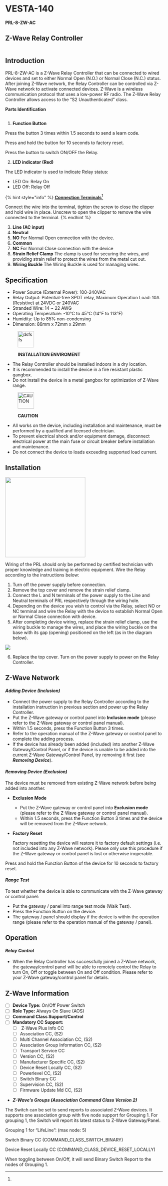 # VESTA-140

**PRL-8-ZW-AC**

## **Z-Wave Relay Controller**&#x20;

<figure><img src=".gitbook/assets/image (22).png" alt=""><figcaption></figcaption></figure>

## **Introduction**

PRL-8-ZW-AC is a Z-Wave Relay Controller that can be connected to wired devices and set to either Normal Open (N.O.) or Normal Close (N.C.) status. After joining Z-Wave network, the Relay Controller can be controlled via Z-Wave network to activate connected devices. Z-Wave is a wireless communication protocol that uses a low-power RF radio. The Z-Wave Relay Controller allows access to the “S2 Unauthenticated” class.

**Parts Identification**

<div align="center" data-full-width="false"><img src=".gitbook/assets/0 (62).jpeg" alt=""></div>

1. **Function Button**

Press the button 3 times within 1.5 seconds to send a learn code.

Press and hold the button for 10 seconds to factory reset.

Press the button to switch ON/OFF the Relay.

2. **LED indicator (Red)**

The LED indicator is used to indicate Relay status:

* LED On: Relay On
* LED Off: Relay Off

{% hint style="info" %}
[**Connection Terminals**](#user-content-fn-1)[^1]

Connect the wire into the terminal, tighten the screw to close the clipper and hold wire in place. Unscrew to open the clipper to remove the wire connected to the terminal.
{% endhint %}



3. **Line (AC input)**
4. **Neutral**
5. **NO**                                                                                                                                                                                     For Normal Open connection with the device.
6. **Common**
7. **NC**                                                                                                                                                                                               For Normal Close connection with the device&#x20;
8. **Strain Relief Clamp**                                                                                                                                                         The clamp is used for securing the wires, and providing strain relief to protect the wires from the        metal cut out.
9. &#x20;**Wiring Buckle**                                                                                                                                                               The Wiring Buckle is used for managing wires.

## **Specification**

* Power Source (External Power): 100-240VAC
* Relay Output: Potential-free SPDT relay, Maximum Operation Load: 10A (Resistive) at 24VDC or 240VAC
* Stranded Wire: 14 \~ 22 AWG
* Operating Temperature: -10°C to 45°C (14°F to 113°F)
* Humidity: Up to 85% non-condensing
* Dimension: 86mm x 72mm x 29mm

<div align="left" data-full-width="false"><figure><img src=".gitbook/assets/1 (56).jpeg" alt="dsfsfs" width="52"><figcaption><p><strong>INSTALLATION ENVIROMENT</strong></p></figcaption></figure></div>

* The Relay Controller should be installed indoors in a dry location.
* It is recommended to install the device in a fire resistant plastic gangbox.
* Do not install the device in a metal gangbox for optimization of Z-Wave range.

<div align="left"><figure><img src=".gitbook/assets/2 (46).jpeg" alt="CAUTION" width="52"><figcaption><p><strong>CAUT</strong><del><strong>I</strong></del><strong>ON</strong></p></figcaption></figure></div>

* All works on the device, including installation and maintenance, must be performed by a qualified and licensed electrician.
* To prevent electrical shock and/or equipment damage, disconnect electrical power at the main fuse or circuit breaker before installation and maintenance.
* Do not connect the device to loads exceeding supported load current.

## **Installation**

<div data-full-width="true"><img src=".gitbook/assets/3 (45).jpeg" alt="" width="256"></div>

Wiring of the PRL should only be performed by certified technician with proper knowledge and training in electric equipment. Wire the Relay according to the instructions below:

1. Turn off the power supply before connection.
2. Remove the top cover and remove the strain relief clamp.
3. Connect the L and N terminals of the power supply to the Line and Neutral terminals of PRL respectively through the wiring hole.
4. Depending on the device you wish to control via the Relay, select NO or NC terminal and wire the Relay with the device to establish Normal Open or Normal Close connection with device.
5. After completing device wiring, replace the strain relief clamp, use the wiring buckle to manage the wires, and place the wiring buckle on the base with its gap (opening) positioned on the left (as in the diagram below).

![](<.gitbook/assets/4 (41).jpeg>)

6. Replace the top cover. Turn on the power supply to power on the Relay Controller.

## **Z-Wave Network**

#### _**Adding Device (Inclusion)**_

* Connect the power supply to the Relay Controller according to the installation instruction in previous section and power up the Relay Controller.
* Put the Z-Wave gateway or control panel into **Inclusion mode** (please refer to the Z-Wave gateway or control panel manual).
* Within 1.5 seconds, press the Function Button 3 times.
* Refer to the operation manual of the Z-Wave gateway or control panel to complete the adding process.
* If the device has already been added (included) into another Z-Wave Gateway/Control Panel, or if the device is unable to be added into the current Z-Wave Gateway/Control Panel, try removing it first (see _**Removing Device**_).

#### _**Removing Device (Exclusion)**_

The device must be removed from existing Z-Wave network before being added into another.&#x20;

* **Exclusion Mode**
  * Put the Z-Wave gateway or control panel into **Exclusion mode** (please refer to the Z-Wave gateway or control panel manual).
  * Within 1.5 seconds, press the Function Button 3 times and the device will be removed from the Z-Wave network.
*   **Factory Reset**

    Factory resetting the device will restore it to factory default settings (i.e. not included into any Z-Wave network). Please only use this procedure if the Z-Wave gateway or control panel is lost or otherwise inoperable.

&#x20;      Press and hold the Function Button of the device for 10 seconds to factory reset.

#### _**Range Test**_

To test whether the device is able to communicate with the Z-Wave gateway or control panel:

* Put the gateway / panel into range test mode (Walk Test).
* Press the Function Button on the device.
* The gateway / panel should display if the device is within the operation range (please refer to the operation manual of the gateway / panel).

## **Operation**

#### _**Relay Control**_

* When the Relay Controller has successfully joined a Z-Wave network, the gateway/control panel will be able to remotely control the Relay to turn On, Off or toggle between On and Off condition. Please refer to your Z-Wave gateway/control panel for details.

## **Z-Wave Information**

* [ ] **Device Type:** On/Off Power Switch
* [ ] **Role Type:** Always On Slave (AOS)
* [ ] **Command Class Support/Control**
* [ ] **Mandatory CC Support:**
  * [ ] &#x20;Z-Wave Plus Info CC&#x20;
  * [ ] Association CC, (S2)
  * [ ] Multi Channel Association CC, (S2)
  * [ ] Association Group Information CC, (S2)
  * [ ] Transport Service CC
  * [ ] Version CC, (S2)
  * [ ] Manufacturer Specific CC, (S2)
  * [ ] Device Reset Locally CC, (S2)
  * [ ] Powerlevel CC, (S2)
  * [ ] Switch Binary CC
  * [ ] Supervision CC, (S2)
  * [ ] Firmware Update Md CC, (S2)

- _**Z-Wave’s Groups (Association Command Class Version 2)**_

The Switch can be set to send reports to associated Z-Wave devices. It supports one association group with five node support for Grouping 1. For grouping 1, the Switch will report its latest status to Z-Wave Gateway/Panel.

Grouping 1 for “LifeLine”: (max node: 5)

Switch Binary CC (COMMAND\_CLASS\_SWITCH\_BINARY)

Device Reset Locally CC (COMMAND\_CLASS\_DEVICE\_RESET\_LOCALLY)

When toggling between On/Off, it will send Binary Switch Report to the nodes of Grouping 1.



[^1]: 

